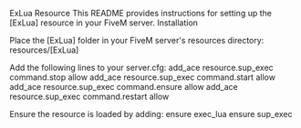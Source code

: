 ExLua Resource
This README provides instructions for setting up the [ExLua] resource in your FiveM server.
Installation

Place the [ExLua] folder in your FiveM server's resources directory:
resources/[ExLua]


Add the following lines to your server.cfg:
add_ace resource.sup_exec command.stop allow
add_ace resource.sup_exec command.start allow
add_ace resource.sup_exec command.ensure allow
add_ace resource.sup_exec command.restart allow


Ensure the resource is loaded by adding:
ensure exec_lua
ensure sup_exec


